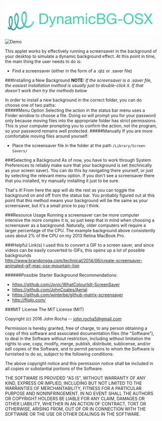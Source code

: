 ![Title](/demoFiles/title.png)

![Demo](demoFiles/demo.gif?raw=true) 

This applet works by effectively running a screensaver in the background of your desktop to simulate a dynamic background effect. At this point in time, the main thing the user needs to do is:
- Find a screensaver (either in the form of a .qtz or .saver file)

###Installing a New Background
**NOTE:** *If the screensaver is a .saver file, the easiest installation method is usually just to double-click it. If that doesn't work then try the methods below*  
  
In order to install a new background in the correct folder, you can do choose one of two paths:  
#####Menu Option
Selecting the action in the status bar menu uses a Finder window to choose a file. Doing so will prompt you for your password only because moving files into the appropriate folder has strict permissions. This is your computer prompting you to confirm the action, not the program, so your password remains well protected.
#####Manually
If you are more comfortable moving files around yourself:
- Place the screensaver file in the folder at the path `/Library/Screen Savers/`

###Selecting a Background
As of now, you have to work through System Preferences to reliably make sure that your background is set (technically as your screen saver). You can do this by navigating there yourself, or just by selecting the relevant menu option. If you don't see a screensaver there that you installed, try manually installing it just to be sure. 

That's it! From here the app will do the rest as you can toggle the background on and off from the status bar. You probably figured out at this point that this method means your background will be the same as your screensaver, but it's a small price to pay I think.  

###Resource Usage
Running a screensaver can be more computer intensive the more complex it is, so just keep that in mind when choosing a screensaver as a background. Naturally, older computers will require a larger percentage of the CPU. The example background above consistently uses about 2% of the CPU on my 2013 Retina MacBook Pro. 

###Helpful Link(s)
I used this to convert a GIF to a screen saver, and since videos can be easily converted to GIFs, this opens up a lot of possible backgrounds  
http://www.brandonsga.com/technical/2014/06/create-screensaver-animated-gif-mac-osx-mountain-lion

######Possible Starter Background Recommendations:
- https://github.com/Jonic/WhatColourIsIt-ScreenSaver
- https://github.com/JohnCoates/Aerial
- https://github.com/winterbe/github-matrix-screensaver
- http://fliqlo.com/
  
###MIT License
The MIT License (MIT)

Copyright (c) 2016 John Rocha -- john.rocha5@gmail.com

Permission is hereby granted, free of charge, to any person obtaining a copy
of this software and associated documentation files (the "Software"), to deal
in the Software without restriction, including without limitation the rights
to use, copy, modify, merge, publish, distribute, sublicense, and/or sell
copies of the Software, and to permit persons to whom the Software is
furnished to do so, subject to the following conditions:

The above copyright notice and this permission notice shall be included in all
copies or substantial portions of the Software.

THE SOFTWARE IS PROVIDED "AS IS", WITHOUT WARRANTY OF ANY KIND, EXPRESS OR
IMPLIED, INCLUDING BUT NOT LIMITED TO THE WARRANTIES OF MERCHANTABILITY,
FITNESS FOR A PARTICULAR PURPOSE AND NONINFRINGEMENT. IN NO EVENT SHALL THE
AUTHORS OR COPYRIGHT HOLDERS BE LIABLE FOR ANY CLAIM, DAMAGES OR OTHER
LIABILITY, WHETHER IN AN ACTION OF CONTRACT, TORT OR OTHERWISE, ARISING FROM,
OUT OF OR IN CONNECTION WITH THE SOFTWARE OR THE USE OR OTHER DEALINGS IN THE
SOFTWARE.
